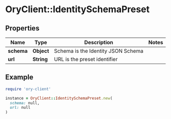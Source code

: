 # OryClient::IdentitySchemaPreset

## Properties

| Name | Type | Description | Notes |
| ---- | ---- | ----------- | ----- |
| **schema** | **Object** | Schema is the Identity JSON Schema |  |
| **url** | **String** | URL is the preset identifier |  |

## Example

```ruby
require 'ory-client'

instance = OryClient::IdentitySchemaPreset.new(
  schema: null,
  url: null
)
```

